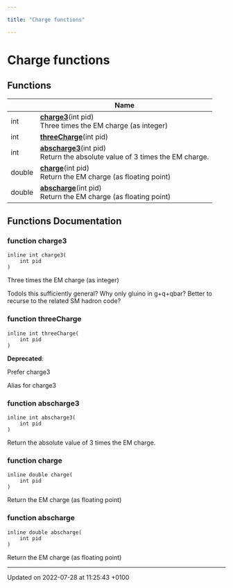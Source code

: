 ```yaml
---

title: "Charge functions"

---
```


# Charge functions



## Functions

|                | Name           |
| -------------- | -------------- |
| int | **[charge3](http://example.org/modules/group__mcutils__charge/#function-charge3)**(int pid)<br>Three times the EM charge (as integer)  |
| int | **[threeCharge](http://example.org/modules/group__mcutils__charge/#function-threecharge)**(int pid) |
| int | **[abscharge3](http://example.org/modules/group__mcutils__charge/#function-abscharge3)**(int pid)<br>Return the absolute value of 3 times the EM charge.  |
| double | **[charge](http://example.org/modules/group__mcutils__charge/#function-charge)**(int pid)<br>Return the EM charge (as floating point)  |
| double | **[abscharge](http://example.org/modules/group__mcutils__charge/#function-abscharge)**(int pid)<br>Return the EM charge (as floating point)  |


## Functions Documentation

### function charge3

```
inline int charge3(
    int pid
)
```

Three times the EM charge (as integer) 

TodoIs this sufficiently general? Why only gluino in g+q+qbar? Better to recurse to the related SM hadron code? 


### function threeCharge

```
inline int threeCharge(
    int pid
)
```


**Deprecated**: 

Prefer charge3 

Alias for charge3 


### function abscharge3

```
inline int abscharge3(
    int pid
)
```

Return the absolute value of 3 times the EM charge. 

### function charge

```
inline double charge(
    int pid
)
```

Return the EM charge (as floating point) 

### function abscharge

```
inline double abscharge(
    int pid
)
```

Return the EM charge (as floating point) 





-------------------------------

Updated on 2022-07-28 at 11:25:43 +0100